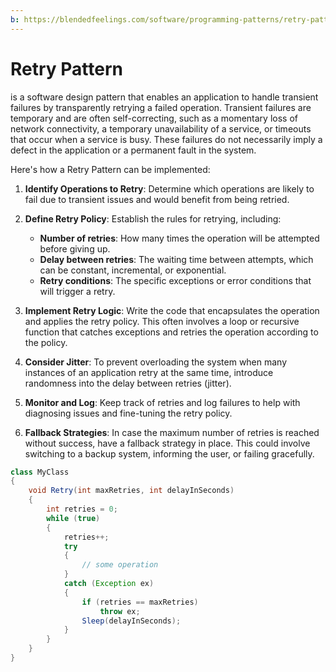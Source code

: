 ```yaml
---
b: https://blendedfeelings.com/software/programming-patterns/retry-pattern.md
---
```


# Retry Pattern
is a software design pattern that enables an application to handle transient failures by transparently retrying a failed operation. Transient failures are temporary and are often self-correcting, such as a momentary loss of network connectivity, a temporary unavailability of a service, or timeouts that occur when a service is busy. These failures do not necessarily imply a defect in the application or a permanent fault in the system.

Here's how a Retry Pattern can be implemented:

1. **Identify Operations to Retry**: Determine which operations are likely to fail due to transient issues and would benefit from being retried.

2. **Define Retry Policy**: Establish the rules for retrying, including:
   - **Number of retries**: How many times the operation will be attempted before giving up.
   - **Delay between retries**: The waiting time between attempts, which can be constant, incremental, or exponential.
   - **Retry conditions**: The specific exceptions or error conditions that will trigger a retry.

3. **Implement Retry Logic**: Write the code that encapsulates the operation and applies the retry policy. This often involves a loop or recursive function that catches exceptions and retries the operation according to the policy.

4. **Consider Jitter**: To prevent overloading the system when many instances of an application retry at the same time, introduce randomness into the delay between retries (jitter).

5. **Monitor and Log**: Keep track of retries and log failures to help with diagnosing issues and fine-tuning the retry policy.

6. **Fallback Strategies**: In case the maximum number of retries is reached without success, have a fallback strategy in place. This could involve switching to a backup system, informing the user, or failing gracefully.

```java
class MyClass 
{
    void Retry(int maxRetries, int delayInSeconds)
    {
        int retries = 0;
        while (true)
        {
            retries++;
            try
            {
                // some operation
            }
            catch (Exception ex)
            {
                if (retries == maxRetries)
                    throw ex;
                Sleep(delayInSeconds);
            }
        }
    }
}


```